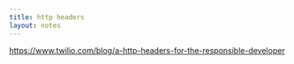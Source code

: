 ```yaml
---
title: http headers
layout: notes
---
```


https://www.twilio.com/blog/a-http-headers-for-the-responsible-developer
